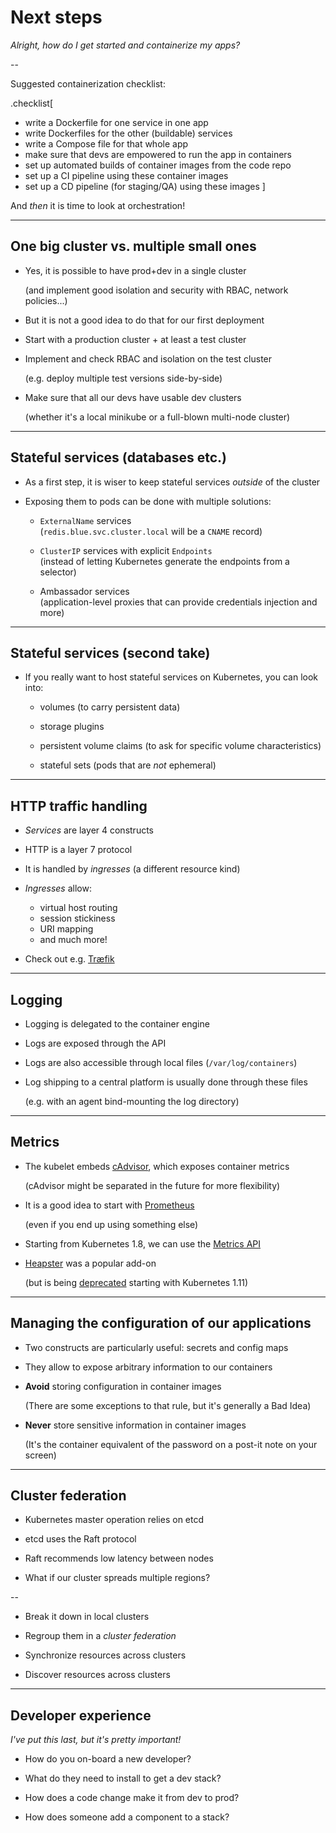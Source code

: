 # Next steps

*Alright, how do I get started and containerize my apps?*

--

Suggested containerization checklist:

.checklist[
- write a Dockerfile for one service in one app
- write Dockerfiles for the other (buildable) services
- write a Compose file for that whole app
- make sure that devs are empowered to run the app in containers
- set up automated builds of container images from the code repo
- set up a CI pipeline using these container images
- set up a CD pipeline (for staging/QA) using these images
]

And *then* it is time to look at orchestration!

---

## One big cluster vs. multiple small ones

- Yes, it is possible to have prod+dev in a single cluster

  (and implement good isolation and security with RBAC, network policies...)

- But it is not a good idea to do that for our first deployment

- Start with a production cluster + at least a test cluster

- Implement and check RBAC and isolation on the test cluster

  (e.g. deploy multiple test versions side-by-side)

- Make sure that all our devs have usable dev clusters

  (whether it's a local minikube or a full-blown multi-node cluster)

---

## Stateful services (databases etc.)

- As a first step, it is wiser to keep stateful services *outside* of the cluster

- Exposing them to pods can be done with multiple solutions:

  - `ExternalName` services
    <br/>
    (`redis.blue.svc.cluster.local` will be a `CNAME` record)

  - `ClusterIP` services with explicit `Endpoints`
    <br/>
    (instead of letting Kubernetes generate the endpoints from a selector)

  - Ambassador services
    <br/>
    (application-level proxies that can provide credentials injection and more)

---

## Stateful services (second take)

- If you really want to host stateful services on Kubernetes, you can look into:

  - volumes (to carry persistent data)

  - storage plugins

  - persistent volume claims (to ask for specific volume characteristics)

  - stateful sets (pods that are *not* ephemeral)

---

## HTTP traffic handling

- *Services* are layer 4 constructs

- HTTP is a layer 7 protocol

- It is handled by *ingresses* (a different resource kind)

- *Ingresses* allow:

  - virtual host routing
  - session stickiness
  - URI mapping
  - and much more!

- Check out e.g. [Træfik](https://docs.traefik.io/user-guide/kubernetes/)

---

## Logging

- Logging is delegated to the container engine

- Logs are exposed through the API

- Logs are also accessible through local files (`/var/log/containers`)

- Log shipping to a central platform is usually done through these files

  (e.g. with an agent bind-mounting the log directory)

---

## Metrics

- The kubelet embeds [cAdvisor](https://github.com/google/cadvisor), which exposes container metrics

  (cAdvisor might be separated in the future for more flexibility)

- It is a good idea to start with [Prometheus](https://prometheus.io/)

  (even if you end up using something else)

- Starting from Kubernetes 1.8, we can use the [Metrics API](https://kubernetes.io/docs/tasks/debug-application-cluster/core-metrics-pipeline/)

- [Heapster](https://github.com/kubernetes/heapster) was a popular add-on

  (but is being [deprecated](https://github.com/kubernetes/heapster/blob/master/docs/deprecation.md) starting with Kubernetes 1.11)

---

## Managing the configuration of our applications

- Two constructs are particularly useful: secrets and config maps

- They allow to expose arbitrary information to our containers

- **Avoid** storing configuration in container images

  (There are some exceptions to that rule, but it's generally a Bad Idea)

- **Never** store sensitive information in container images

  (It's the container equivalent of the password on a post-it note on your screen)

---

## Cluster federation

- Kubernetes master operation relies on etcd

- etcd uses the Raft protocol

- Raft recommends low latency between nodes

- What if our cluster spreads multiple regions?

--

- Break it down in local clusters

- Regroup them in a *cluster federation*

- Synchronize resources across clusters

- Discover resources across clusters

---

## Developer experience

*I've put this last, but it's pretty important!*

- How do you on-board a new developer?

- What do they need to install to get a dev stack?

- How does a code change make it from dev to prod?

- How does someone add a component to a stack?

